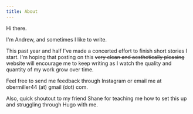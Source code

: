 ```yaml
---
title: About
---
```


Hi there.

I'm Andrew, and sometimes I like to write. 

This past year and half I've made a concerted effort to finish short stories I start. I'm hoping that posting on this ~~very clean and aesthetically pleasing~~ website will encourage me to keep writing as I watch the quality and quantity of my work grow over time. 

Feel free to send me feedback through Instagram or email me at obermiller44 (at) gmail (dot) com.



Also, quick shoutout to my friend Shane for teaching me how to set this up and struggling through Hugo with me. 